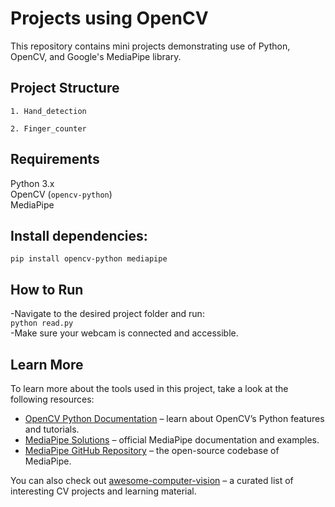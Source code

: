 # Projects using OpenCV 
This repository contains mini projects demonstrating use of Python, OpenCV, and Google's MediaPipe library.

## Project Structure
`1. Hand_detection`

`2. Finger_counter`

## Requirements
Python 3.x <br>
OpenCV (`opencv-python`) <br>
MediaPipe 

## Install dependencies:
`pip install opencv-python mediapipe`

## How to Run
-Navigate to the desired project folder and run: <br>
`python read.py` <br>
-Make sure your webcam is connected and accessible.

## Learn More

To learn more about the tools used in this project, take a look at the following resources:

- [OpenCV Python Documentation](https://docs.opencv.org/master/d6/d00/tutorial_py_root.html) – learn about OpenCV’s Python features and tutorials.
- [MediaPipe Solutions](https://developers.google.com/mediapipe/solutions) – official MediaPipe documentation and examples.
- [MediaPipe GitHub Repository](https://github.com/google/mediapipe) – the open-source codebase of MediaPipe.

You can also check out [awesome-computer-vision](https://github.com/jbhuang0604/awesome-computer-vision) – a curated list of interesting CV projects and learning material.


